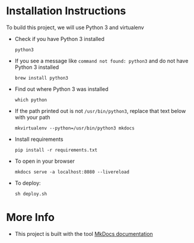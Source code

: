 # Installation Instructions

To build this project, we will use Python 3 and virtualenv

* Check if you have Python 3 installed
  ```
  python3
  ```

* If you see a message like `command not found: python3` and do not have Python 3 installed
  ```
  brew install python3
  ```

* Find out where Python 3 was installed
  ```
  which python
  ```

* If the path printed out is not `/usr/bin/python3`, replace that text below with your path
  ```
  mkvirtualenv --python=/usr/bin/python3 mkdocs
  ```

* Install requirements
  ```
  pip install -r requirements.txt
  ```

* To open in your browser
  ```
  mkdocs serve -a localhost:8080 --livereload
  ```

* To deploy:
  ```
  sh deploy.sh
  ```

# More Info
* This project is built with the tool [MkDocs documentation](http://www.mkdocs.org/)
